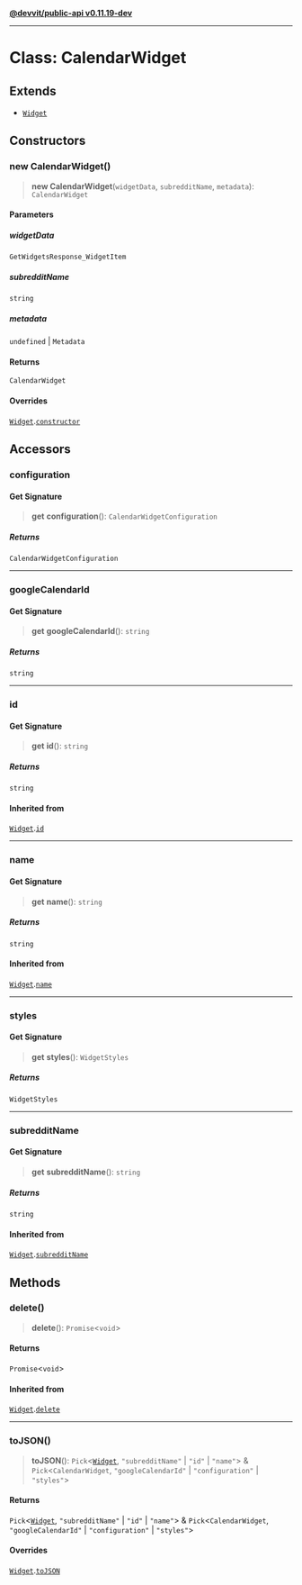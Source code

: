 [**@devvit/public-api v0.11.19-dev**](../../README.md)

---

# Class: CalendarWidget

## Extends

- [`Widget`](Widget.md)

## Constructors

<a id="constructor"></a>

### new CalendarWidget()

> **new CalendarWidget**(`widgetData`, `subredditName`, `metadata`): `CalendarWidget`

#### Parameters

##### widgetData

`GetWidgetsResponse_WidgetItem`

##### subredditName

`string`

##### metadata

`undefined` | `Metadata`

#### Returns

`CalendarWidget`

#### Overrides

[`Widget`](Widget.md).[`constructor`](Widget.md#constructor)

## Accessors

<a id="configuration"></a>

### configuration

#### Get Signature

> **get** **configuration**(): `CalendarWidgetConfiguration`

##### Returns

`CalendarWidgetConfiguration`

---

<a id="googlecalendarid"></a>

### googleCalendarId

#### Get Signature

> **get** **googleCalendarId**(): `string`

##### Returns

`string`

---

<a id="id"></a>

### id

#### Get Signature

> **get** **id**(): `string`

##### Returns

`string`

#### Inherited from

[`Widget`](Widget.md).[`id`](Widget.md#id)

---

<a id="name"></a>

### name

#### Get Signature

> **get** **name**(): `string`

##### Returns

`string`

#### Inherited from

[`Widget`](Widget.md).[`name`](Widget.md#name)

---

<a id="styles"></a>

### styles

#### Get Signature

> **get** **styles**(): `WidgetStyles`

##### Returns

`WidgetStyles`

---

<a id="subredditname"></a>

### subredditName

#### Get Signature

> **get** **subredditName**(): `string`

##### Returns

`string`

#### Inherited from

[`Widget`](Widget.md).[`subredditName`](Widget.md#subredditname)

## Methods

<a id="delete"></a>

### delete()

> **delete**(): `Promise`\<`void`\>

#### Returns

`Promise`\<`void`\>

#### Inherited from

[`Widget`](Widget.md).[`delete`](Widget.md#delete)

---

<a id="tojson"></a>

### toJSON()

> **toJSON**(): `Pick`\<[`Widget`](Widget.md), `"subredditName"` \| `"id"` \| `"name"`\> & `Pick`\<`CalendarWidget`, `"googleCalendarId"` \| `"configuration"` \| `"styles"`\>

#### Returns

`Pick`\<[`Widget`](Widget.md), `"subredditName"` \| `"id"` \| `"name"`\> & `Pick`\<`CalendarWidget`, `"googleCalendarId"` \| `"configuration"` \| `"styles"`\>

#### Overrides

[`Widget`](Widget.md).[`toJSON`](Widget.md#tojson)
